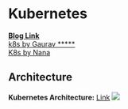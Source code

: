 # Kubernetes
**[Blog Link](https://phoenixnap.com/kb/what-is-kubernetes)** <br>
[k8s by Gaurav *****](https://www.youtube.com/watch?v=xi4VLYrwFgg&list=PL6XT0grm_TfhFKUv_KI_DTVr0TCincl1r)<br>
[K8s by Nana](https://www.youtube.com/watch?v=X48VuDVv0do)
## Architecture
**Kubernetes Architecture:** [Link](https://www.youtube.com/watch?v=JUZ9bDnYhVo&list=PL6XT0grm_TfhFKUv_KI_DTVr0TCincl1r&index=6)
![](https://techdozo.dev/wp-content/uploads/2021/07/K8-Architecture.png)

